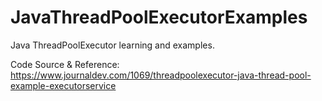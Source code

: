 # JavaThreadPoolExecutorExamples
Java ThreadPoolExecutor learning and examples.

Code Source & Reference: https://www.journaldev.com/1069/threadpoolexecutor-java-thread-pool-example-executorservice

